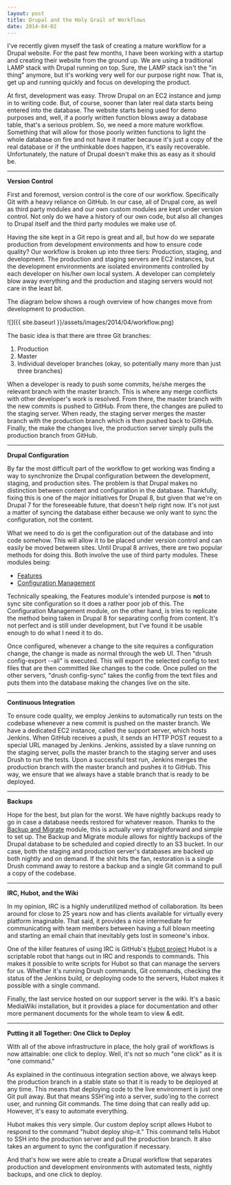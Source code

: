 ```yaml
---
layout: post
title: Drupal and the Holy Grail of Workflows
date: 2014-04-02
---
```


I've recently given myself the task of creating a mature workflow for a Drupal website. For the past few months, I have been working with a startup and creating their website from the ground up. We are using a traditional LAMP stack with Drupal running on top. Sure, the LAMP stack isn't the "in thing" anymore, but it's working very well for our purpose right now. That is, get up and running quickly and focus on developing the product.

At first, development was easy. Throw Drupal on an EC2 instance and jump in to writing code. But, of course, sooner than later real data starts being entered into the database. The website starts being used for demo purposes and, well, if a poorly written function blows away a database table, that's a serious problem. So, we need a more mature workflow. Something that will allow for those poorly written functions to light the whole database on fire and not have it matter because it's just a copy of the real database or if the unthinkable does happen, it's easily recoverable. Unfortunately, the nature of Drupal doesn't make this as easy as it should be.

<!--more-->

<hr />

<strong>Version Control</strong>

First and foremost, version control is the core of our workflow. Specifically Git with a heavy reliance on GitHub. In our case, all of Drupal core, as well as third party modules and our own custom modules are kept under version control. Not only do we have a history of our own code, but also all changes to Drupal itself and the third party modules we make use of.

Having the site kept in a Git repo is great and all, but how do we separate production from development environments and how to ensure code quality? Our workflow is broken up into three tiers: Production, staging, and development. The production and staging servers are EC2 instances, but the development environments are isolated environments controlled by each developer on his/her own local system. A developer can completely blow away everything and the production and staging servers would not care in the least bit.

The diagram below shows a rough overview of how changes move from development to production.

![]({{ site.baseurl }}/assets/images/2014/04/workflow.png)

The basic idea is that there are three Git branches:

1. Production
1. Master
1. Individual developer branches (okay, so potentially many more than just three branches)

When a developer is ready to push some commits, he/she merges the relevant branch with the master branch. This is where any merge conflicts with other developer's work is resolved. From there, the master branch with the new commits is pushed to GitHub. From there, the changes are pulled to the staging server. When ready, the staging server merges the master branch with the production branch which is then pushed back to GitHub. Finally, the make the changes live, the production server simply pulls the production branch from GitHub.

<hr />

<strong>Drupal Configuration</strong>

By far the most difficult part of the workflow to get working was finding a way to synchronize the Drupal configuration between the development, staging, and production sites. The problem is that Drupal makes no distinction between content and configuration in the database. Thankfully, fixing this is one of the major initiatives for Drupal 8, but given that we're on Drupal 7 for the foreseeable future, that doesn't help right now. It's not just a matter of syncing the database either because we only want to sync the configuration, not the content.

What we need to do is get the configuration out of the database and into code somehow. This will allow it to be placed under version control and can easily be moved between sites. Until Drupal 8 arrives, there are two popular methods for doing this. Both involve the use of third party modules. These modules being:

* [Features](https://drupal.org/project/features)
* [Configuration Management](https://drupal.org/project/configuration)

Technically speaking, the Features module's intended purpose is <strong>not</strong> to sync site configuration so it does a rather poor job of this. The Configuration Management module, on the other hand, is tries to replicate the method being taken in Drupal 8 for separating config from content. It's not perfect and is still under development, but I've found it be usable enough to do what I need it to do.

Once configured, whenever a change to the site requires a configuration change, the change is made as normal through the web UI. Then "drush config-export --all" is executed. This will export the selected config to text files that are then committed like changes to the code. Once pulled on the other servers, "drush config-sync" takes the config from the text files and puts them into the database making the changes live on the site.

<hr />

<strong>Continuous Integration</strong>

To ensure code quality, we employ Jenkins to automatically run tests on the codebase whenever a new commit is pushed on the master branch. We have a dedicated EC2 instance, called the support server, which hosts Jenkins. When GitHub receives a push, it sends an HTTP POST request to a special URL managed by Jenkins. Jenkins, assisted by a slave running on the staging server, pulls the master branch to the staging server and uses Drush to run the tests. Upon a successful test run, Jenkins merges the production branch with the master branch and pushes it to GitHub. This way, we ensure that we always have a stable branch that is ready to be deployed.

<hr />

<strong>Backups</strong>

Hope for the best, but plan for the worst. We have nightly backups ready to go in case a database needs restored for whatever reason. Thanks to the [Backup and Migrate](https://drupal.org/project/backup_migrate) module, this is actually very straightforward and simple to set up. The Backup and Migrate module allows for nightly backups of the Drupal database to be scheduled and copied directly to an S3 bucket. In our case, both the staging and production server's databases are backed up both nightly and on demand. If the shit hits the fan, restoration is a single Drush command away to restore a backup and a single Git command to pull a copy of the codebase.

<hr />

<strong>IRC, Hubot, and the Wiki</strong>

In my opinion, IRC is a highly underutilized method of collaboration. Its been around for close to 25 years now and has clients available for virtually every platform imaginable. That said, it provides a nice intermediate for communicating with team members between having a full blown meeting and starting an email chain that inevitably gets lost in someone's inbox.

One of the killer features of using IRC is GitHub's [Hubot project](https://hubot.github.com/) Hubot is a scriptable robot that hangs out in IRC and responds to commands. This makes it possible to write scripts for Hubot so that can manage the servers for us. Whether it's running Drush commands, Git commands, checking the status of the Jenkins build, or deploying code to the servers, Hubot makes it possible with a single command.

Finally, the last service hosted on our support server is the wiki. It's a basic MediaWiki installation, but it provides a place for documentation and other more permanent documents for the whole team to view & edit.

<hr />

<strong>Putting it all Together: One Click to Deploy</strong>

With all of the above infrastructure in place, the holy grail of workflows is now attainable: one click to deploy. Well, it's not so much "one click" as it is "one command."

As explained in the continuous integration section above, we always keep the production branch in a stable state so that it is ready to be deployed at any time. This means that deploying code to the live environment is just one Git pull away. But that means SSH'ing into a server, sudo'ing to the correct user, and running Git commands. The time doing that can really add up. However, it's easy to automate everything.

Hubot makes this very simple. Our custom deploy script allows Hubot to respond to the command "hubot deploy ship-it." This command tells Hubot to SSH into the production server and pull the production branch. It also takes an argument to sync the configuration if necessary.

And that's how we were able to create a Drupal workflow that separates production and development environments with automated tests, nightly backups, and one click to deploy.
